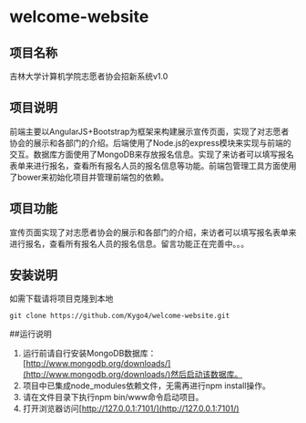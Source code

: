 # welcome-website

## 项目名称
吉林大学计算机学院志愿者协会招新系统v1.0

## 项目说明
前端主要以AngularJS+Bootstrap为框架来构建展示宣传页面，实现了对志愿者协会的展示和各部门的介绍。后端使用了Node.js的express模块来实现与前端的交互。数据库方面使用了MongoDB来存放报名信息。实现了来访者可以填写报名表单来进行报名，查看所有报名人员的报名信息等功能。前端包管理工具方面使用了bower来初始化项目并管理前端包的依赖。

## 项目功能
宣传页面实现了对志愿者协会的展示和各部门的介绍，来访者可以填写报名表单来进行报名，查看所有报名人员的报名信息。留言功能正在完善中。。。

## 安装说明
如需下载请将项目克隆到本地

    git clone https://github.com/Kygo4/welcome-website.git


##运行说明
1. 运行前请自行安装MongoDB数据库：[http://www.mongodb.org/downloads/](http://www.mongodb.org/downloads/)然后启动该数据库。
2. 项目中已集成node_modules依赖文件，无需再进行npm install操作。
3. 请在文件目录下执行npm bin/www命令启动项目。
4. 打开浏览器访问[http://127.0.0.1:7101/](http://127.0.0.1:7101/)


